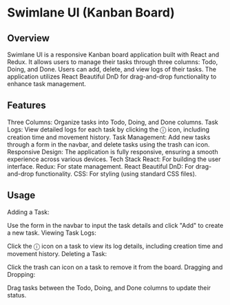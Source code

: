 # Swimlane UI (Kanban Board)
## Overview
Swimlane UI is a responsive Kanban board application built with React and Redux. It allows users to manage their tasks through three columns: Todo, Doing, and Done. Users can add, delete, and view logs of their tasks. The application utilizes React Beautiful DnD for drag-and-drop functionality to enhance task management.

## Features
Three Columns: Organize tasks into Todo, Doing, and Done columns.
Task Logs: View detailed logs for each task by clicking the ⓘ icon, including creation time and movement history.
Task Management: Add new tasks through a form in the navbar, and delete tasks using the trash can icon.
Responsive Design: The application is fully responsive, ensuring a smooth experience across various devices.
Tech Stack
React: For building the user interface.
Redux: For state management.
React Beautiful DnD: For drag-and-drop functionality.
CSS: For styling (using standard CSS files).
## Usage
Adding a Task:

Use the form in the navbar to input the task details and click "Add" to create a new task.
Viewing Task Logs:

Click the ⓘ icon on a task to view its log details, including creation time and movement history.
Deleting a Task:

Click the trash can icon on a task to remove it from the board.
Dragging and Dropping:

Drag tasks between the Todo, Doing, and Done columns to update their status.
